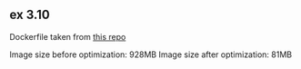 ## ex 3.10

Dockerfile taken from [this repo](https://github.com/nettivastaava/bet-app-be)

Image size before optimization: 928MB
Image size after optimization: 81MB